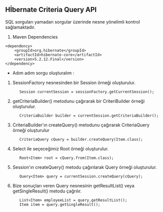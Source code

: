 ## Hİbernate Criteria Query API 
SQL sorguları yamadan sorgular üzerinde nesne yönelimli kontrol sağlamaktadır. 

1. Maven Dependencies

```
<dependency>
    <groupId>org.hibernate</groupId>
    <artifactId>hibernate-core</artifactId>   
    <version>5.2.12.Final</version>
</dependency>
```

+ Adım adım sorgu oluşturalım :

1. SessionFactory nesnesinden bir Session örneği oluşturulur.
           
          Session currentSession = sessionFactory.getCurrentSession();
            
2. getCriteriaBuilder() metodunu çağırarak bir CriteriBuilder örneği oluşturulur.
   
          CriteriaBuilder builder = currentSession.getCriteriaBuilder();
          
    
3. CriteriaBuilder'ın createQuery() metodunu çağırarak CriteriaQuery örneği oluşturulur
   
          CriteriaQuery cQuery = builder.createQuery(Item.class);
    
          
4. Select ile seçeceğimiz Root örneği oluşturulur.
   
          Root<Item> root = cQuery.from(Item.class);
          
5. Session'ın createQuery() metodu çağırılarak Query örneği oluşturulur.
   
          Query<Item> query = currentSession.createQuery(cQuery);        
          
6. Bize sonuçları veren Query nesnesinin getResultList() veya getSingleResult() metodu çağrılır.
   
          List<Item> employeeList = query.getResultList();
          Item item = query.getSingleResult();
